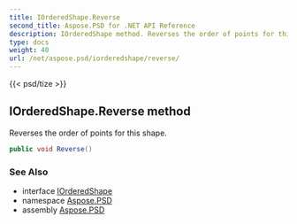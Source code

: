 ```yaml
---
title: IOrderedShape.Reverse
second_title: Aspose.PSD for .NET API Reference
description: IOrderedShape method. Reverses the order of points for this shape
type: docs
weight: 40
url: /net/aspose.psd/iorderedshape/reverse/
---
```

{{< psd/tize >}}
## IOrderedShape.Reverse method

Reverses the order of points for this shape.

```csharp
public void Reverse()
```

### See Also

* interface [IOrderedShape](../)
* namespace [Aspose.PSD](../../iorderedshape/)
* assembly [Aspose.PSD](../../../)


